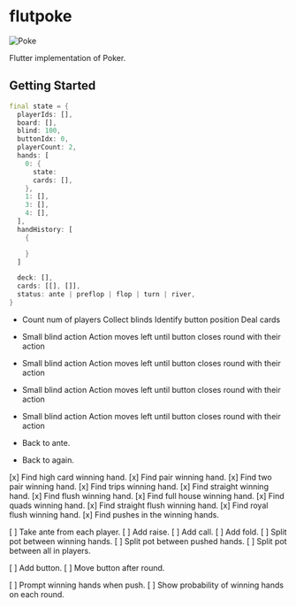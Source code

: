 # flutpoke

![Poke](https://s4.gifyu.com/images/demo20089e626b2ebc2e.gif)

Flutter implementation of Poker.

## Getting Started

```dart
final state = {
  playerIds: [],
  board: [],
  blind: 100,
  buttonIdx: 0,
  playerCount: 2,
  hands: [
    0: {
      state: 
      cards: [],
    },
    1: [],
    3: [],
    4: [],
  ],
  handHistory: [
    {

    }
  ]

  deck: [],
  cards: [[], []],
  status: ante | preflop | flop | turn | river,
}
```

- Count num of players
  Collect blinds
  Identify button position
  Deal cards

- Small blind action
  Action moves left until button closes round with their action

- Small blind action
  Action moves left until button closes round with their action

- Small blind action
  Action moves left until button closes round with their action

- Small blind action
  Action moves left until button closes round with their action

- Back to ante.
- Back to again.


[x] Find high card winning hand.
[x] Find pair winning hand.
[x] Find two pair winning hand.
[x] Find trips winning hand.
[x] Find straight winning hand.
[x] Find flush winning hand.
[x] Find full house winning hand.
[x] Find quads winning hand.
[x] Find straight flush winning hand.
[x] Find royal flush winning hand.
[x] Find pushes in the winning hands.


[ ] Take ante from each player.
[ ] Add raise.
[ ] Add call.
[ ] Add fold.
[ ] Split pot between winning hands.
[ ] Split pot between pushed hands.
[ ] Split pot between all in players.

[ ] Add button.
[ ] Move button after round.


[ ] Prompt winning hands when push.
[ ] Show probability of winning hands on each round.